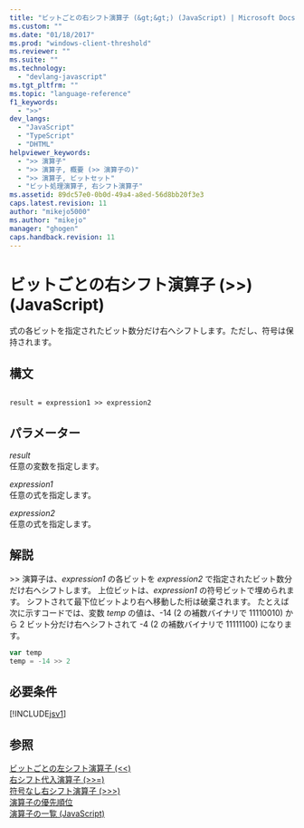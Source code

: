 ```yaml
---
title: "ビットごとの右シフト演算子 (&gt;&gt;) (JavaScript) | Microsoft Docs"
ms.custom: ""
ms.date: "01/18/2017"
ms.prod: "windows-client-threshold"
ms.reviewer: ""
ms.suite: ""
ms.technology: 
  - "devlang-javascript"
ms.tgt_pltfrm: ""
ms.topic: "language-reference"
f1_keywords: 
  - ">>"
dev_langs: 
  - "JavaScript"
  - "TypeScript"
  - "DHTML"
helpviewer_keywords: 
  - ">> 演算子"
  - ">> 演算子, 概要 (>> 演算子の)"
  - ">> 演算子, ビットセット"
  - "ビット処理演算子, 右シフト演算子"
ms.assetid: 89dc57e0-0b0d-49a4-a8ed-56d8bb20f3e3
caps.latest.revision: 11
author: "mikejo5000"
ms.author: "mikejo"
manager: "ghogen"
caps.handback.revision: 11
---
```

# ビットごとの右シフト演算子 (&gt;&gt;) (JavaScript)
式の各ビットを指定されたビット数分だけ右へシフトします。ただし、符号は保持されます。  
  
## 構文  
  
```  
  
result = expression1 >> expression2  
```  
  
## パラメーター  
 *result*  
 任意の変数を指定します。  
  
 *expression1*  
 任意の式を指定します。  
  
 *expression2*  
 任意の式を指定します。  
  
## 解説  
 \>\> 演算子は、*expression1* の各ビットを *expression2* で指定されたビット数分だけ右へシフトします。  上位ビットは、*expression1* の符号ビットで埋められます。  シフトされて最下位ビットより右へ移動した桁は破棄されます。  たとえば次に示すコードでは、変数 *temp* の値は、\-14 \(2 の補数バイナリで 11110010\) から 2 ビット分だけ右へシフトされて \-4 \(2 の補数バイナリで 11111100\) になります。  
  
```javascript  
var temp  
temp = -14 >> 2  
```  
  
## 必要条件  
 [!INCLUDE[jsv1](../../javascript/misc/includes/jsv1-md.md)]  
  
## 参照  
 [ビットごとの左シフト演算子 \(\<\<\)](../../javascript/reference/bitwise-left-shift-operator-decrement-javascript.md)   
 [右シフト代入演算子 \(\>\>\=\)](../../javascript/reference/right-shift-assignment-operator-decrement-equal-javascript.md)   
 [符号なし右シフト演算子 \(\>\>\>\)](../../javascript/reference/unsigned-right-shift-operator-decrement-javascript.md)   
 [演算子の優先順位](../../javascript/operator-subtractprecedence-javascript.md)   
 [演算子の一覧 \(JavaScript\)](../../javascript/misc/operator-subtractsummary-javascript.md)